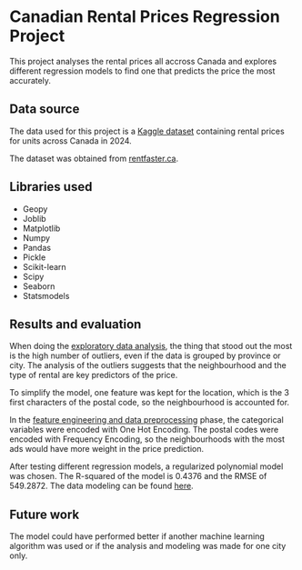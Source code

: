 # Canadian Rental Prices Regression Project

This project analyses the rental prices all accross Canada and explores different regression models to find one that predicts the price the most accurately.

## Data source

The data used for this project is a [Kaggle dataset](https://www.kaggle.com/datasets/sergiygavrylov/25000-canadian-rental-housing-market-june-2024) containing rental prices for units across Canada in 2024.

The dataset was obtained from [rentfaster.ca](https://www.rentfaster.ca).

## Libraries used
- Geopy
- Joblib
- Matplotlib
- Numpy
- Pandas
- Pickle
- Scikit-learn
- Scipy
- Seaborn
- Statsmodels

## Results and evaluation

When doing the [exploratory data analysis](DataAnalysis.ipynb), the thing that stood out the most is the high number of outliers, even if the data is grouped by province or city. The analysis of the outliers suggests that the neighbourhood and the type of rental are key predictors of the price.

To simplify the model, one feature was kept for the location, which is the 3 first characters of the postal code, so the neighbourhood is accounted for.

In the [feature engineering and data preprocessing](DataPreprocessing.ipynb) phase, the categorical variables were encoded with One Hot Encoding. The postal codes were encoded with Frequency Encoding, so the neighbourhoods with the most ads would have more weight in the price prediction.

After testing different regression models, a regularized polynomial model was chosen. The R-squared of the model is 0.4376 and the RMSE of 549.2872. The data modeling can be found [here](DataModeling.ipynb).

## Future work

The model could have performed better if another machine learning algorithm was used or if the analysis and modeling was made for one city only.
